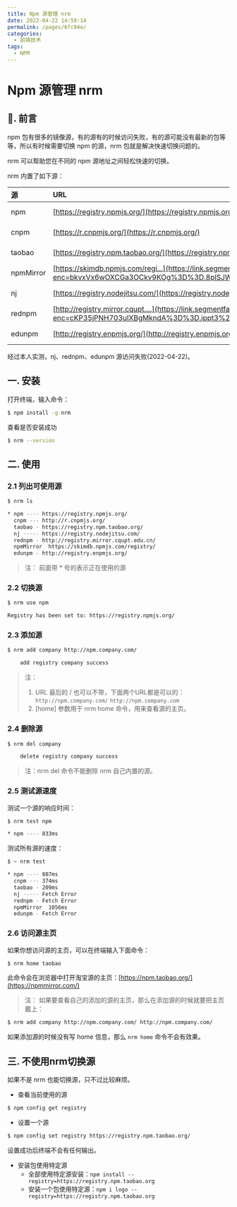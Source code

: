 ```yaml
---
title: Npm 源管理 nrm
date: 2022-04-22 14:59:14
permalink: /pages/6fc94e/
categories:
  - 前端技术
tags:
  - NPM
---
```


# Npm 源管理 nrm

## 📖. 前言

npm 包有很多的镜像源，有的源有的时候访问失败，有的源可能没有最新的包等等，所以有时候需要切换 npm 的源，nrm 包就是解决快速切换问题的。

nrm 可以帮助您在不同的 npm 源地址之间轻松快速的切换。

nrm 内置了如下源：

| 源        | URL                                                                                                                                                                              | 主页                                                                |
|:----------|:---------------------------------------------------------------------------------------------------------------------------------------------------------------------------------|:-------------------------------------------------------------------|
| npm       | [https://registry.npmjs.org/](https://registry.npmjs.org/)                                                                                                                       | [https://www.npmjs.com/](https://www.npmjs.com/)                   |
| cnpm      | [https://r.cnpmjs.org/](https://r.cnpmjs.org/)                                                                                                                                   | [https://cnpmjs.org/](https://cnpmjs.org/)                         |
| taobao    | [https://registry.npm.taobao.org/](https://registry.npm.taobao.org/)                                                                                                             | [https://npm.taobao.org/](https://npm.taobao.org/)                 |
| npmMirror | [https://skimdb.npmjs.com/regi...](https://link.segmentfault.com/?enc=bkvxVx6wOXCGa3OCkv9KOg%3D%3D.8plSJWIwA52Y4ZWppDkSj38OwQZe%2B2MjFHK11R9ylnqL8WjB0DcJ6OhP2w7wBt5I)           |                                                                    |
| nj        | [https://registry.nodejitsu.com/](https://registry.nodejitsu.com/)                                                                                                               | [https://www.nodejitsu.com/](https://www.nodejitsu.com/)           |
| rednpm    | [http://registry.mirror.cqupt....](https://link.segmentfault.com/?enc=cKP35jPNH703uIXBgMkndA%3D%3D.ippt3%2FA%2BGQzvxU11aA240hVKEZJbVrPb%2BO6DrZzSJ%2FFeOdzP%2F59q%2Fyi9Obk9udF0) | [http://npm.mirror.cqupt.edu.cn/](http://npm.mirror.cqupt.edu.cn/) |
| edunpm    | [http://registry.enpmjs.org/](http://registry.enpmjs.org/)                                                                                                                       | [http://www.enpmjs.org/](http://www.enpmjs.org/)                   |

经过本人实测，nj、rednpm、edunpm 源访问失败(2022-04-22)。

## 一. 安装

打开终端，输入命令：

```bash
$ npm install -g nrm
```

查看是否安装成功

```bash
$ nrm --version
```

## 二. 使用

### 2.1 列出可使用源

```bash
$ nrm ls

* npm ---- https://registry.npmjs.org/
  cnpm --- http://r.cnpmjs.org/
  taobao - https://registry.npm.taobao.org/
  nj ----- https://registry.nodejitsu.com/
  rednpm - http://registry.mirror.cqupt.edu.cn/
  npmMirror  https://skimdb.npmjs.com/registry/
  edunpm - http://registry.enpmjs.org/
```

> 注： 前面带 * 号的表示正在使用的源

### 2.2 切换源

```bash
$ nrm use npm

Registry has been set to: https://registry.npmjs.org/
```

### 2.3 添加源

```bash
$ nrm add company http://npm.company.com/   

    add registry company success
```

> 注：
> 1. URL 最后的 / 也可以不带，下面两个URL都是可以的：
>    `http://npm.company.com/`
>    `http://npm.company.com`
> 2. [home] 参数用于 nrm home 命令，用来查看源的主页。

### 2.4 删除源

```bash
$ nrm del company

    delete registry company success
```

> 注：nrm del 命令不能删除 nrm 自己内置的源。

### 2.5 测试源速度

测试一个源的响应时间：

```bash
$ nrm test npm

* npm ---- 833ms
```

测试所有源的速度：

```bash
$ ~ nrm test

* npm ---- 807ms
  cnpm --- 374ms
  taobao - 209ms
  nj ----- Fetch Error
  rednpm - Fetch Error
  npmMirror  1056ms
  edunpm - Fetch Error
```

### 2.6 访问源主页

如果你想访问源的主页，可以在终端输入下面命令：

```bash
$ nrm home taobao
```

此命令会在浏览器中打开淘宝源的主页：[https://npm.taobao.org/](https://npmmirror.com/)

> 注：
>   如果要查看自己的添加的源的主页，那么在添加源的时候就要把主页戴上：

```bash
$ nrm add company http://npm.company.com/ http://npm.company.com/
```

如果添加源的时候没有写 home 信息，那么 `nrm home` 命令不会有效果。

## 三. 不使用nrm切换源

如果不是 nrm 也能切换源，只不过比较麻烦。

- 查看当前使用的源

```bash
$ npm config get registry
```

- 设置一个源

```bash
$ npm config set registry https://registry.npm.taobao.org/
```

设置成功后终端不会有任何输出。

- 安装包使用特定源
  - 全部使用特定源安装：`npm install --registry=https://registry.npm.taobao.org`
  - 安装一个包使用特定源：`npm i logo --registry=https://registry.npm.taobao.org`
